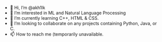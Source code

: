 - 👋 Hi, I’m @akh1lk
- 👀 I’m interested in ML and Natural Language Processing
- 🌱 I’m currently learning C++, HTML & CSS.
- 💞️ I’m looking to collaborate on any projects containing Python, Java, or C.
- 📫 How to reach me (temporarily unavailable.

<!---
akh1lk/akh1lk is a ✨ special ✨ repository because its `README.md` (this file) appears on your GitHub profile.
You can click the Preview link to take a look at your changes.
--->
